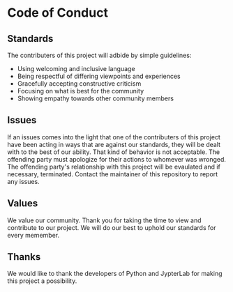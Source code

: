 # Code of Conduct

## Standards

The contributers of this project will adbide by simple guidelines:

* Using welcoming and inclusive language
* Being respectful of differing viewpoints and experiences
* Gracefully accepting constructive criticism
* Focusing on what is best for the community
* Showing empathy towards other community members


## Issues

If an issues comes into the light that one of the contributers of this project have been acting in ways that are against our standards, they will be dealt with to the best of our ability. 
That kind of behavior is not acceptable. The offending party must apologize for their actions to whomever was wronged. The offending party's relationship with this project will be evaulated and if necessary, terminated.
Contact the maintainer of this repository to report any issues.

## Values

We value our community. Thank you for taking the time to view and contribute to our project. We will do our best to uphold our standards for every memember.


## Thanks

We would like to thank the developers of Python and JypterLab for making this project a possibility.
